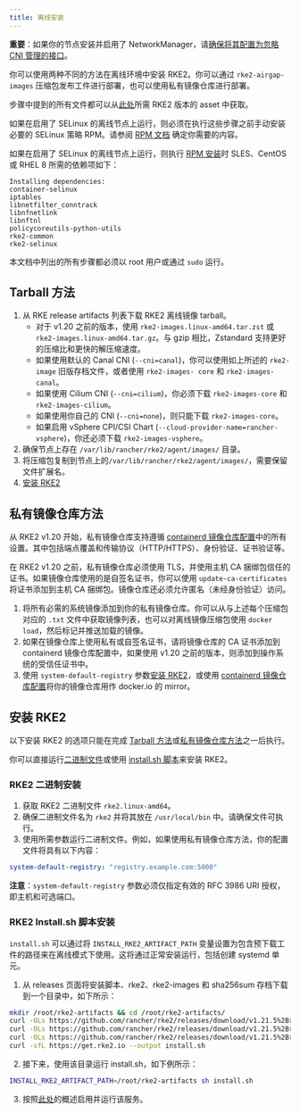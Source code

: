 ```yaml
---
title: 离线安装
---
```


**重要**：如果你的节点安装并启用了 NetworkManager，请[确保将其配置为忽略 CNI 管理的接口](../known_issues.md#networkmanager)。

你可以使用两种不同的方法在离线环境中安装 RKE2。你可以通过 `rke2-airgap-images` 压缩包发布工件进行部署，也可以使用私有镜像仓库进行部署。

步骤中提到的所有文件都可以从[此处](https://github.com/rancher/rke2/releases)所需 RKE2 版本的 asset 中获取。

如果在启用了 SELinux 的离线节点上运行，则必须在执行这些步骤之前手动安装必要的 SELinux 策略 RPM。请参阅 [RPM 文档](../install/methods.md#rpm) 确定你需要的内容。

如果在启用了 SELinux 的离线节点上运行，则执行 [RPM 安装](../install/methods.md#rpm)时 SLES、CentOS 或 RHEL 8 所需的依赖项如下：

    Installing dependencies:
    container-selinux
    iptables
    libnetfilter_conntrack
    libnfnetlink
    libnftnl
    policycoreutils-python-utils
    rke2-common
    rke2-selinux

本文档中列出的所有步骤都必须以 root 用户或通过 `sudo` 运行。

## Tarball 方法

1. 从 RKE release artifacts 列表下载 RKE2 离线镜像 tarball。
   * 对于 v1.20 之前的版本，使用 `rke2-images.linux-amd64.tar.zst` 或 `rke2-images.linux-amd64.tar.gz`。与 gzip 相比，Zstandard 支持更好的压缩比和更快的解压缩速度。
   * 如果使用默认的 Canal CNI (`--cni=canal`)，你可以使用如上所述的 `rke2-image` 旧版存档文件，或者使用 `rke2-images- core` 和 `rke2-images-canal`。
   * 如果使用 Cilium CNI (`--cni=cilium`)，你必须下载 `rke2-images-core` 和 `rke2-images-cilium`。
   * 如果使用你自己的 CNI (`--cni=none`)，则只能下载 `rke2-images-core`。
   * 如果启用 vSphere CPI/CSI Chart (`--cloud-provider-name=rancher-vsphere`)，你还必须下载 `rke2-images-vsphere`。
2. 确保节点上存在 `/var/lib/rancher/rke2/agent/images/` 目录。
3. 将压缩包复制到节点上的`/var/lib/rancher/rke2/agent/images/`，需要保留文件扩展名。
4. [安装 RKE2](#安装-rke2)

## 私有镜像仓库方法
从 RKE2 v1.20 开始，私有镜像仓库支持遵循 [containerd 镜像仓库配置](containerd_registry_configuration.md)中的所有设置。其中包括端点覆盖和传输协议（HTTP/HTTPS）、身份验证、证书验证等。

在 RKE2 v1.20 之前，私有镜像仓库必须使用 TLS，并使用主机 CA 捆绑包信任的证书。如果镜像仓库使用的是自签名证书，你可以使用 `update-ca-certificates` 将证书添加到主机 CA 捆绑包。镜像仓库还必须允许匿名（未经身份验证）访问。

1. 将所有必需的系统镜像添加到你的私有镜像仓库。你可以从与上述每个压缩包对应的 `.txt` 文件中获取镜像列表，也可以对离线镜像压缩包使用 `docker load`，然后标记并推送加载的镜像。
2. 如果在镜像仓库上使用私有或自签名证书，请将镜像仓库的 CA 证书添加到 containerd 镜像仓库配置中，如果使用 v1.20 之前的版本，则添加到操作系统的受信任证书中。
3. 使用 `system-default-registry` 参数[安装 RKE2](#安装-rke2)，或使用 [containerd 镜像仓库配置](containerd_registry_configuration.md)将你的镜像仓库用作 docker.io 的 mirror。

## 安装 RKE2
以下安装 RKE2 的选项只能在完成 [Tarball 方法](#tarball-方法)或[私有镜像仓库方法](#私有镜像仓库方法)之一后执行。

你可以直接运行[二进制文件](#rke2-二进制安装)或使用 [install.sh 脚本](#rke2-installsh-脚本安装)来安装 RKE2。

### RKE2 二进制安装

1. 获取 RKE2 二进制文件 `rke2.linux-amd64`。
2. 确保二进制文件名为 `rke2` 并将其放在 `/usr/local/bin` 中。请确保文件可执行。
3. 使用所需参数运行二进制文件。例如，如果使用私有镜像仓库方法，你的配置文件将具有以下内容：

```yaml
system-default-registry: "registry.example.com:5000"
```

**注意**：`system-default-registry` 参数必须仅指定有效的 RFC 3986 URI 授权，即主机和可选端口。

### RKE2 Install.sh 脚本安装

`install.sh` 可以通过将 `INSTALL_RKE2_ARTIFACT_PATH` 变量设置为包含预下载工件的路径来在离线模式下使用。这将通过正常安装运行，包括创建 systemd 单元。

1. 从 releases 页面将安装脚本、rke2、rke2-images 和 sha256sum 存档下载到一个目录中，如下所示：
```bash
mkdir /root/rke2-artifacts && cd /root/rke2-artifacts/
curl -OLs https://github.com/rancher/rke2/releases/download/v1.21.5%2Brke2r2/rke2-images.linux-amd64.tar.zst
curl -OLs https://github.com/rancher/rke2/releases/download/v1.21.5%2Brke2r2/rke2.linux-amd64.tar.gz
curl -OLs https://github.com/rancher/rke2/releases/download/v1.21.5%2Brke2r2/sha256sum-amd64.txt
curl -sfL https://get.rke2.io --output install.sh
```
2. 接下来，使用该目录运行 install.sh，如下例所示：
```bash
INSTALL_RKE2_ARTIFACT_PATH=/root/rke2-artifacts sh install.sh
```
3. 按照[此处](quickstart.md#2-启用-rke2-server-服务)的概述启用并运行该服务。
